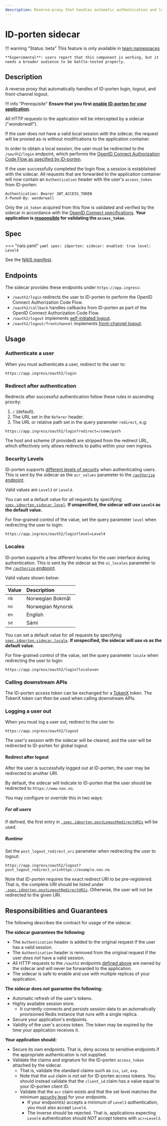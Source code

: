 ```yaml
---
description: Reverse-proxy that handles automatic authentication and login/logout flows for ID-porten.
---
```


# ID-porten sidecar

!!! warning "Status: beta"
    This feature is only available in [team namespaces](../../../clusters/team-namespaces.md)

    **Experimental**: users report that this component is working, but it needs a broader audience to be battle-tested properly.

## Description

A reverse proxy that automatically handles of ID-porten login, logout, and front-channel logout.

!!! info "Prerequisite"
    **Ensure that you first [enable ID-porten for your application](README.md).**

All HTTP requests to the application will be intercepted by a sidecar ("_wonderwall_").

If the user does _not_ have a valid local session with the sidecar, the request will be proxied as-is without 
modifications to the application container.

In order to obtain a local session, the user must be redirected to the `/oauth2/login` endpoint, which performs the
[OpenID Connect Authorization Code Flow as specified by ID-porten](https://docs.digdir.no/oidc_guide_idporten.html).

If the user successfully completed the login flow, a session is established with the sidecar. All requests that are 
forwarded to the application container will now contain an `Authentication` header with the user's `access_token` from ID-porten:

```
Authentication: Bearer JWT_ACCESS_TOKEN
X-Pwned-By: wonderwall
```

Only the `id_token` acquired from this flow is validated and verified by the sidecar in accordance with the
[OpenID Connect specifications](https://openid.net/specs/openid-connect-core-1_0.html#IDTokenValidation). 
**Your application is [responsible](#responsibilities-and-guarantees) for validating the `access_token`.**

## Spec

=== "nais.yaml"
    ```yaml
    spec:
      idporten:
        sidecar:
          enabled: true
          level: Level4
    ```

See the [NAIS manifest](../../../nais-application/application.md#idportensidecar).

## Endpoints

The sidecar provides these endpoints under `https://app.ingress`:

* `/oauth2/login` redirects the user to ID-porten to perform the OpenID Connect Authorization Code Flow.
* `/oauth2/callback` handles callbacks from ID-porten as part of the OpenID Connect Authorization Code Flow.
* `/oauth2/logout` implements [self-initiated logout](README.md#self-initiated-logout).
* `/oauth2/logout/frontchannel` implements [front-channel logout](README.md#front-channel-logout).

## Usage

### Authenticate a user

When you must authenticate a user, redirect to the user to:

```
https://app.ingress/oauth2/login
```

### Redirect after authentication

Redirects after successful authentication follow these rules in ascending priority:

1. `/` (default).
2. The URL set in the `Referer` header.
3. The URL or relative path set in the query parameter `redirect`, e.g:
   
```
https://app.ingress/oauth2/login?redirect=/some/path
```

The host and scheme (if provided) are stripped from the redirect URL, which effectively only allows 
redirects to paths within your own ingress.

### Security Levels

ID-porten supports [different levels of security](https://eid.difi.no/en/security-and-cookies/different-levels-security)
when authenticating users. 
This is sent by the sidecar as the `acr_values` parameter to the [`/authorize` endpoint](https://docs.digdir.no/oidc_protocol_authorize.html).

Valid values are `Level3` or `Level4`.

You can set a default value for _all_ requests by specifying [`spec.idporten.sidecar.level`](../../../nais-application/application.md#idportensidecarlevel). 
**If unspecified, the sidecar will use `Level4` as the default value.**

For fine-grained control of the value, set the query parameter `level` when redirecting the user to login:

```
https://app.ingress/oauth2/login?level=Level4
```

### Locales

ID-porten supports a few different locales for the user interface during authentication. 
This is sent by the sidecar as the `ui_locales` parameter to the [`/authorize` endpoint](https://docs.digdir.no/oidc_protocol_authorize.html).

Valid values shown below:

| Value | Description       |
| :---- | :---------------- |
| `nb`  | Norwegian Bokmål  |
| `nn`  | Norwegian Nynorsk |
| `en`  | English           |
| `se`  | Sámi              |

You can set a default value for _all_ requests by specifying [`spec.idporten.sidecar.locale`](../../../nais-application/application.md#idportensidecarlocale).
**If unspecified, the sidecar will use `nb` as the default value.**

For fine-grained control of the value, set the query parameter `locale` when redirecting the user to login:

```
https://app.ingress/oauth2/login?locale=en
```

### Calling downstream APIs

The ID-porten access token can be exchanged for a [TokenX](../tokenx.md) token. 
The TokenX token can then be used when calling downstream APIs.

### Logging a user out

When you must log a user out, redirect to the user to:

```
https://app.ingress/oauth2/logout
```

The user's session with the sidecar will be cleared, and the user will be redirected to ID-porten for global logout.

#### Redirect after logout

After the user is successfully logged out at ID-porten, the user may be redirected to another URI.

By default, the sidecar will indicate to ID-porten that the user should be redirected to `https://www.nav.no`.

You may configure or override this in two ways:

##### For all users

If defined, the first entry in [`.spec.idporten.postLogoutRedirectURIs`](../../../nais-application/application.md#idportenpostlogoutredirecturis) 
will be used.

##### Runtime

Set the `post_logout_redirect_uri` parameter when redirecting the user to logout:

```
https://app.ingress/oauth2/logout?post_logout_redirect_uri=https://example.nav.no
```

Note that ID-porten requires the exact redirect URI to be pre-registered. That is, the complete URI should be listed 
under [`.spec.idporten.postLogoutRedirectURIs`](../../../nais-application/application.md#idportenpostlogoutredirecturis). 
Otherwise, the user will not be redirected to the given URI.

## Responsibilities and Guarantees

The following describes the contract for usage of the sidecar.

**The sidecar guarantees the following:**

* The `Authentication` header is added to the original request if the user has a valid session.
* The `Authentication` header is removed from the original request if the user _does not_ have a valid session.
* All HTTP requests to the `/oauth2` endpoints [defined above](#endpoints) are owned by the sidecar and will never be forwarded to the application.
* The sidecar is safe to enable and use with multiple replicas of your application.

**The sidecar does _not_ guarantee the following:**

* Automatic refresh of the user's tokens. 
* Highly available session store.
    * It currently connects and persists session data to an automatically provisioned Redis instance that runs with a single replica.
* Secure your application's endpoints.
* Validity of the user's access token. The token may be expired by the time your application receives it.

**Your application should:**

* Secure its own endpoints. That is, deny access to sensitive endpoints if the appropriate authentication is not supplied.
* Validate the claims and signature for the ID-porten `access_token` attached by the sidecar.
    * That is, validate the standard claims such as `iss`, `iat`, `exp`.
    * Note that the `aud` claim is _not_ set for ID-porten access tokens.
      You should instead validate that the `client_id` claim has a value equal to your ID-porten client ID.
    * Validate that the `acr` claim exists and that the set level matches the minimum [security level](#security-levels) for your endpoints.
        * If your endpoint(s) accepts a minimum of `Level3` authentication, you must also accept `Level4`.
        * The inverse should be rejected. That is, applications expecting `Level4` authentication should _NOT_ accept tokens with `acr=Level3`.
